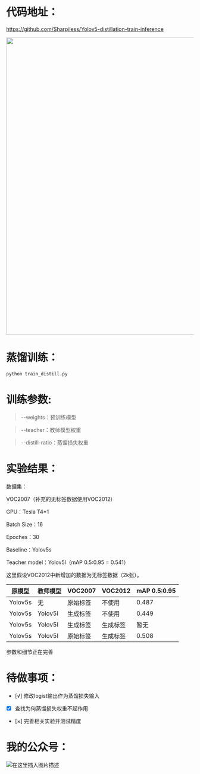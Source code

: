 # 代码地址：

https://github.com/Sharpiless/Yolov5-distillation-train-inference

<a align="left" href="https://apps.apple.com/app/id1452689527" target="_blank">
<img width="800" src="https://user-images.githubusercontent.com/26833433/98699617-a1595a00-2377-11eb-8145-fc674eb9b1a7.jpg"></a>

# 蒸馏训练：

```bash
python train_distill.py
```

# 训练参数:

> --weights：预训练模型

> --teacher：教师模型权重

> --distill-ratio：蒸馏损失权重

# 实验结果：

数据集：

VOC2007（补充的无标签数据使用VOC2012）

GPU：Tesla T4*1

Batch Size：16

Epoches：30

Baseline：Yolov5s

Teacher model：Yolov5l（mAP 0.5:0.95 = 0.541）


这里假设VOC2012中新增加的数据为无标签数据（2k张）。

| 原模型     | 教师模型    | VOC2007 | VOC2012 | mAP 0.5:0.95 |
|---------|---------|---------|---------|--------------|
| Yolov5s | 无       | 原始标签    | 不使用     | 0.487        |
| Yolov5s | Yolov5l | 生成标签    | 不使用     | 0.449        |
| Yolov5s | Yolov5l | 生成标签    | 生成标签    | 暂无         |
| Yolov5s | Yolov5l | 原始标签    | 生成标签    | 0.508        |

参数和细节正在完善

# 待做事项：

- [√] 修改logist输出作为蒸馏损失输入
- [x] 查找为何蒸馏损失权重不起作用
- [×] 完善相关实验并测试精度

# 我的公众号：

![在这里插入图片描述](https://img-blog.csdnimg.cn/20210310070958646.png?x-oss-process=image/watermark,type_ZmFuZ3poZW5naGVpdGk,shadow_10,text_aHR0cHM6Ly9ibG9nLmNzZG4ubmV0L3dlaXhpbl80NDkzNjg4OQ==,size_16,color_FFFFFF,t_70)

